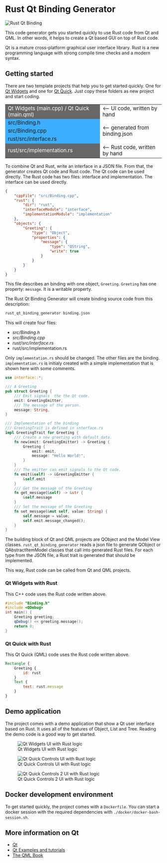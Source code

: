 # Rust Qt Binding Generator

![Rust Qt Binding](demo/rust_qt_binding_generator.svg)

This code generator gets you started quickly to use Rust code from Qt and QML. In other words, it helps to create a Qt based GUI on top of Rust code.

Qt is a mature cross-platform graphical user interface library. Rust is a new programming language with strong compile time checks and a modern syntax.

## Getting started

There are two template projects that help you to get started quickly. One for [Qt Widgets](templates/qt_widgets) and one for [Qt Quick](templates/qt_quick). Just copy these folders as new project and start coding.


<table style="font-size: larger">
 <tr>
  <td style="background:#676767; color: white">Qt Widgets (main.cpp) / Qt Quick (main.qml)</td>
  <td>&#10229; UI code, written by hand</td>
 </tr>
 <tr>
  <td style="background:#3daefd">src/Binding.h</td>
  <td rowspan="3" style="valign: center">&#10229; generated from binding.json</td>
 </tr>
 <tr>
  <td style="background:#3daefd">src/Binding.cpp</td>
 </tr>
 <tr>
  <td style="background:#3daefd">rust/src/interface.rs</td>
 </tr>
 <tr>
  <td style="background:#676767; color: white">rust/src/implementation.rs</td>
  <td>&#10229; Rust code, written by hand</td>
 </tr>
</table>

To combine Qt and Rust, write an interface in a JSON file. From that, the generator creates Qt code and Rust code. The Qt code can be used directly. The Rust code has two files: interface and implementation. The interface can be used directly.

```json
{
    "cppFile": "src/Binding.cpp",
    "rust": {
        "dir": "rust",
        "interfaceModule": "interface",
        "implementationModule": "implementation"
    },
    "objects": {
        "Greeting": {
            "type": "Object",
            "properties": {
                "message": {
                    "type": "QString",
                    "write": true
                }
            }
        }
    }
}
```

This file describes an binding with one object, `Greeting`. `Greeting` has one property: `message`. It is a writable property.

The Rust Qt Binding Generator will create binding source code from this description:

```bash
rust_qt_binding_generator binding.json
```

This will create four files:

* *src/Binding.h*
* *src/Binding.cpp*
* *rust/src/interface.rs*
* rust/src/implementation.rs

Only `implementation.rs` should be changed. The other files are the binding. `implementation.rs` is initialy created with a simple implementation that is shown here with some comments.

```rust
use interface::*;

/// A Greeting
pub struct Greeting {
    /// Emit signals  the the Qt code.
    emit: GreetingEmitter,
    /// The message of the person.
    message: String,
}

/// Implementation of the binding
/// GreetingTrait is defined in interface.rs
impl GreetingTrait for Greeting {
    /// Create a new greeting with default data.
    fn new(emit: GreetingEmitter) -> Greeting {
        Greeting {
            emit: emit,
            message: "Hello World!",
        }
    }
    /// The emitter can emit signals to the Qt code.
    fn emit(&self) -> &GreetingEmitter {
        &self.emit
    }
    /// Get the message of the Greeting
    fn get_message(&self) -> &str {
        &self.message
    }
    /// Set the message of the Greeting
    fn set_message(&mut self, value: String) {
        self.message = value;
        self.emit.message_changed();
    }
}
```

The building block of Qt and QML projects are QObject and the Model View classes. `rust_qt_binding_generator` reads a json file to generate QObject or QAbstractItemModel classes that call into generated Rust files. For each type from the JSON file, a Rust trait is generated that should be implemented.

This way, Rust code can be called from Qt and QML projects.

### Qt Widgets with Rust

This C++ code uses the Rust code written above.

```cpp
#include "Binding.h"
#include <QDebug>
int main() {
    Greeting greeting;
    qDebug() << greeting.message();
    return 0;
}
```

### Qt Quick with Rust

This Qt Quick (QML) code uses the Rust code written above.

```qml
Rectangle {
    Greeting {
        id: rust
    }
    Text {
        text: rust.message
    }
}
```

## Demo application

The project comes with a demo application that show a Qt user interface based on Rust. It uses all of the features of Object, List and Tree. Reading the demo code is a good way to get started.

<figure>
  <img src="demo/screenshots/demo.png" alt="Qt Widgets UI with Rust logic"/>
  <figcaption>Qt Widgets UI with Rust logic</figcaption>
</figure>

<figure>
  <img src="demo/screenshots/demo.png" alt="Qt Quick Controls UI with Rust logic"/>
  <figcaption>Qt Quick Controls UI with Rust logic</figcaption>
</figure>

<figure>
  <img src="demo/screenshots/demo.png" alt="Qt Quick Controls 2 UI with Rust logic"/>
  <figcaption>Qt Quick Controls 2 UI with Rust logic</figcaption>
</figure>

## Docker development environment

To get started quickly, the project comes with a `Dockerfile`. You can start a docker session with the required dependencies with `./docker/docker-bash-session.sh`.

## More information on Qt

* [Qt](http://doc.qt.io/)
* [Qt Examples and tutorials](http://doc.qt.io/qt-5/qtexamplesandtutorials.html)
* [The QML Book](https://qmlbook.github.io/)
